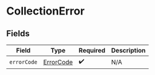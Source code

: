 # CollectionError


## Fields

| Field                                         | Type                                          | Required                                      | Description                                   |
| --------------------------------------------- | --------------------------------------------- | --------------------------------------------- | --------------------------------------------- |
| `errorCode`                                   | [ErrorCode](../../models/errors/ErrorCode.md) | :heavy_check_mark:                            | N/A                                           |